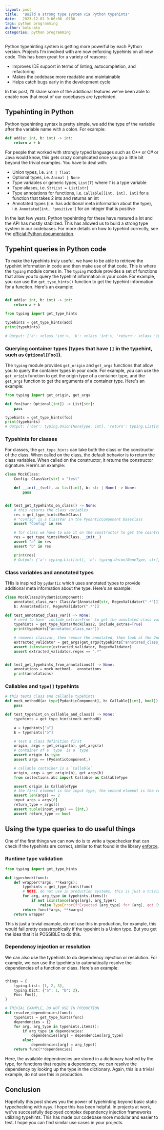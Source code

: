 ```yaml
---
layout: post
title:  "Build a strong type system via Python typehints"
date:   2023-12-01 9:06:06 -0700
tags: python programming
author: bolu-atx
categories: python programming
---
```


Python typehinting system is getting more powerful by each Python version. Projects I'm involved with are now enforcing typehints on all new code. This has been great for a variety of reasons:

- Improves IDE support in terms of linting, autocompletion, and refactoring
- Makes the codebase more readable and maintainable
- Helps catch bugs early in the development cycle

In this post, I'll share some of the additional features we've been able to enable now that most of our codebases are typehinted.

<!--more-->

## Typehinting in Python

Python typehinting syntax is pretty simple, we add the type of the variable after the variable name with a colon. For example:

```python
def add(a: int, b: int) -> int:
    return a + b
```

For people that worked with strongly typed languages such as C++ or C# or Java would know, this gets crazy complicated once you go a little bit beyond the trivial examples. You have to deal with:

- Union types, i.e. `int | float`
- Optional types, i.e. `Animal | None`
- Type variables or generic types, `List[T]` where `T` is a type variable
- Type aliases, i.e. `StrList = List[str]`
- Type annotations for functions, i.e. `Callable[[int, int], int]` for a function that takes 2 ints and returns an int
- Annotated types (i.e. has additional meta information about the type), i.e. `Annotated[int, 'positive']` for an integer that is positive

In the last few years, Python typehinting for these have matured a lot and the API has mostly stablized. This has allowed us to build a strong type system in our codebases. For more details on how to typehint correctly, see the [official Python documentation](https://docs.python.org/3/library/typing.html).

## Typehint queries in Python code

To make the typehints truly useful, we have to be able to retrieve the typehint information in code and then make use of that code. This is where the `typing` module comes in. The `typing` module provides a set of functions that allow you to query the typehint information in your code. For example, you can use the `get_type_hints()` function to get the typehint information for a function. Here's an example:

```python

def add(a: int, b: int) -> int:
    return a + b

from typing import get_type_hints

typehints = get_type_hints(add)
print(typehints)

# Output: {'a': <class 'int'>, 'b': <class 'int'>, 'return': <class 'int'>}
```

### Querying container types (types that have `[]` in the typehint, such as `Optional[Foo]`).

The `typing` module provides `get_origin` and `get_args` functions that allow you to query the container types in your code. For example, you can use the `get_origin` function to get the origin type of a container type, and the `get_args` function to get the arguments of a container type. Here's an example:

```python
from typing import get_origin, get_args

def foo(bar: Optional[int]) -> List[str]:
    pass

typehints = get_type_hints(foo)
print(typehints)
# Output: {'bar': typing.Union[NoneType, int], 'return': typing.List[str]}
```


### Typehints for classes

For classes, the `get_type_hints` can take both the class or the constructor of the class. When called on the class, the default behavior is to return the class variables. When called on the constructor, it returns the constructor signature. Here's an example:

```python
class MockClass:
    Config: ClassVar[str] = "test"

    def __init__(self, a: list[int], b: str | None) -> None:
        pass


def test_get_typehints_on_class() -> None:
    # this returns the class variables
    res = get_type_hints(MockClass)
    # "Config" is a ClassVar in the PydanticComponent baseclass
    assert "Config" in res

    # for class we have to use it on the constructor to get the cosntructor signature
    res = get_type_hints(MockClass.__init__)
    assert "a" in res
    assert "b" in res

    print(res)
    # Output: {'a': typing.List[int], 'b': typing.Union[NoneType, str]}
```

### Class variables and annotated types

THis is inspired by `pydantic` which uses annotated types to provide additional meta information about the type. Here's an example:



```python
class MockClass2(PydanticComponent):
    annotated_class_var: ClassVar[Annotated[str, RegexValidator(".*")]] = "test"
    b: Annotated[str, RegexValidator(".*")]

def test_annotated_class_var() -> None:
    # need to have `include_extras=True` to get the annotated class var
    typehints = get_type_hints(MockClass2, include_extras=True)
    print(typehints["annotated_class_var"])

    # removes classvar, then remove the annotated, then look at the 2nd element (which is regex validator)
    extracted_validator = get_args(get_args(typehints["annotated_class_var"])[0])[1]
    assert isinstance(extracted_validator, RegexValidator)
    assert extracted_validator.regex == ".*"


def test_get_typehints_from_annotations() -> None:
    annotations = mock_method1.__annotations__
    print(annotations)

```

### Callables and `type[]` typehints 

```python
# this tests class and callable typehints
def mock_method6(a: type[PydanticComponent], b: Callable[[int], bool]) -> None:
    pass

def test_typehint_on_callable_and_class() -> None:
    typehints = get_type_hints(mock_method6)

    a = typehints["a"]
    b = typehints["b"]

    # test a class definition first
    origin, args = get_origin(a), get_args(a)
    # container of a `type` is a `type`
    assert origin is type
    assert args == (PydanticComponent,)

    # callable container is a `Callable`
    origin, args = get_origin(b), get_args(b)
    from collections.abc import Callable as CallableType

    assert origin is CallableType
    # the first element is the input type, the second element is the return type
    assert len(args) == 2
    input_args = args[0]
    return_type = args[1]
    assert tuple(input_args) == (int,)
    assert return_type == bool

```


## Using the type queries to do useful things

One of the first things we can now do is to write a typechecker that can check if the typehints are correct, similar to that found in the library [enforce](https://github.com/RussBaz/enforce).

### Runtime type validation

```python
from typing import get_type_hints

def typecheck(func):
    def wrapper(*args, **kwargs):
        typehints = get_type_hints(func)
        # NOTE, do not use in production systems, this is just a trivial example
        for arg, arg_type in typehints.items():
            if not isinstance(args[arg], arg_type):
                raise TypeError(f"Expected {arg_type} for {arg}, got {type(args[arg])}")
        return func(*args, **kwargs)
    return wrapper
```

This is just a trivial example, do not use this in production, for example, this would fail pretty catastrophically if the typehint is a Union type. But you get the idea that it is POSSIBLE to do this.



### Dependency injection or resolution

We can also use the typehints to do dependency injection or resolution. For example, we can use the typehints to automatically resolve the dependencies of a function or class. Here's an example:

```python

things = {
    typing.List: [1, 2, 3],
    typing.Dict: {"a": 1, "b": 2},
    Foo: Foo(),
}

# TRIVIAL EXAMPLE, DO NOT USE IN PRODUCTION
def resolve_dependencies(func):
    typehints = get_type_hints(func)
    dependencies = {}
    for arg, arg_type in typehints.items():
        if arg_type in dependencies:
            dependencies[arg] = dependencies[arg_type]
        else:
            dependencies[arg] = arg_type()
    return func(**dependencies)
```

Here, the available dependnecies are stored in a dictionary hashed by the type, for functions that require a dependency, we can resolve the dependency by looking up the type in the dictionary. Again, this is a trivial example, do not use this in production.

## Conclusion

Hopefully this post shows you the power of typehinting beyond basic static typechecking with `mypy`. I hope this has been helpful. In projects at work, we've successfully deployed complex dependency injection frameworks utilizing typehints. This has made our codebase more modular and easier to test. I hope you can find similar use cases in your projects. 
